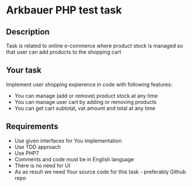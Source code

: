 # Arkbauer PHP test task

## Description
Task is related to online e-commerce where product stock is managed so that user can add products to the shopping cart

## Your task
Implement user shopping expierence in code with following features:
- You can manage (add or remove) product stock at any time
- You can manage user cart by adding or removing products
- You can get cart subtotal, vat amount and total at any time

## Requirements
- Use given interfaces for You implementation
- Use TDD approach
- Use PHP7
- Comments and code must be in English language
- There is no need for UI
- As as result we need Your source code for this task - preferably Github repo
